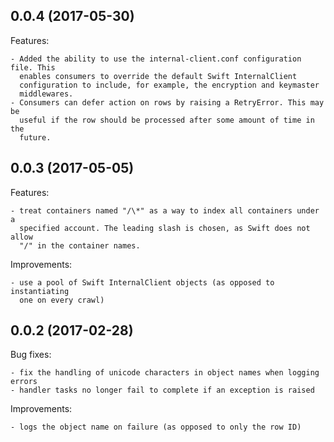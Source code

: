 ## 0.0.4 (2017-05-30)

Features:

    - Added the ability to use the internal-client.conf configuration file. This
      enables consumers to override the default Swift InternalClient
      configuration to include, for example, the encryption and keymaster
      middlewares.
    - Consumers can defer action on rows by raising a RetryError. This may be
      useful if the row should be processed after some amount of time in the
      future.

## 0.0.3 (2017-05-05)

Features:

    - treat containers named "/\*" as a way to index all containers under a
      specified account. The leading slash is chosen, as Swift does not allow
      "/" in the container names.

Improvements:

    - use a pool of Swift InternalClient objects (as opposed to instantiating
      one on every crawl)

## 0.0.2 (2017-02-28)

Bug fixes:

    - fix the handling of unicode characters in object names when logging errors
    - handler tasks no longer fail to complete if an exception is raised

Improvements:

    - logs the object name on failure (as opposed to only the row ID)
